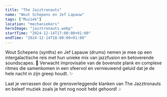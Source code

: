 ```yaml
---
title: "The Jazztronauts"
name: "Wout Schepens en Jef Lapauw"
tags: ["Muziek"]
location: "mechaniekers"
heroImage: "jazztronauts.webp"
startTime: "2024-12-14T17:00:00+01:00"
endTime: "2024-12-14T18:00:00+01:00"
---
```


Wout Schepens (synths) en Jef Lapauw (drums) nemen je mee op een intergalactische reis met hun unieke mix van jazzfusion en betoverende soundscapes. 🚀 Verwacht improvisatie van de bovenste plank en complexe ritmes die samenkomen in een sfeervol en vernieuwend geluid dat je de hele nacht in zijn greep houdt. ✨

Laat je verrassen door de grensverleggende klanken van The Jazztronauts en beleef muziek zoals je het nog nooit hebt gehoord! 🎶
